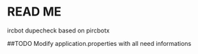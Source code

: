 # READ ME

ircbot dupecheck based on pircbotx


##TODO
Modify application.properties with all need informations
